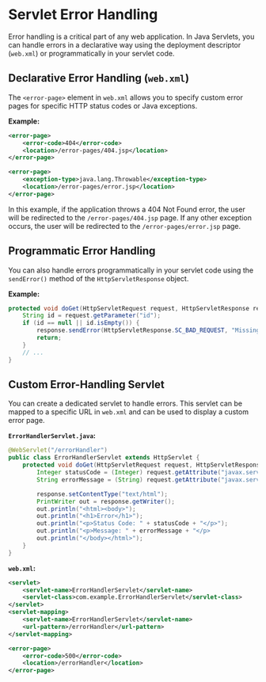 # Servlet Error Handling

Error handling is a critical part of any web application. In Java Servlets, you can handle errors in a declarative way using the deployment descriptor (`web.xml`) or programmatically in your servlet code.

## Declarative Error Handling (`web.xml`)

The `<error-page>` element in `web.xml` allows you to specify custom error pages for specific HTTP status codes or Java exceptions.

**Example:**

```xml
<error-page>
    <error-code>404</error-code>
    <location>/error-pages/404.jsp</location>
</error-page>

<error-page>
    <exception-type>java.lang.Throwable</exception-type>
    <location>/error-pages/error.jsp</location>
</error-page>
```

In this example, if the application throws a 404 Not Found error, the user will be redirected to the `/error-pages/404.jsp` page. If any other exception occurs, the user will be redirected to the `/error-pages/error.jsp` page.

## Programmatic Error Handling

You can also handle errors programmatically in your servlet code using the `sendError()` method of the `HttpServletResponse` object.

**Example:**

```java
protected void doGet(HttpServletRequest request, HttpServletResponse response) throws ServletException, IOException {
    String id = request.getParameter("id");
    if (id == null || id.isEmpty()) {
        response.sendError(HttpServletResponse.SC_BAD_REQUEST, "Missing 'id' parameter.");
        return;
    }
    // ...
}
```

## Custom Error-Handling Servlet

You can create a dedicated servlet to handle errors. This servlet can be mapped to a specific URL in `web.xml` and can be used to display a custom error page.

**`ErrorHandlerServlet.java`:**

```java
@WebServlet("/errorHandler")
public class ErrorHandlerServlet extends HttpServlet {
    protected void doGet(HttpServletRequest request, HttpServletResponse response) throws ServletException, IOException {
        Integer statusCode = (Integer) request.getAttribute("javax.servlet.error.status_code");
        String errorMessage = (String) request.getAttribute("javax.servlet.error.message");

        response.setContentType("text/html");
        PrintWriter out = response.getWriter();
        out.println("<html><body>");
        out.println("<h1>Error</h1>");
        out.println("<p>Status Code: " + statusCode + "</p>");
        out.println("<p>Message: " + errorMessage + "</p>
        out.println("</body></html>");
    }
}
```

**`web.xml`:**

```xml
<servlet>
    <servlet-name>ErrorHandlerServlet</servlet-name>
    <servlet-class>com.example.ErrorHandlerServlet</servlet-class>
</servlet>
<servlet-mapping>
    <servlet-name>ErrorHandlerServlet</servlet-name>
    <url-pattern>/errorHandler</url-pattern>
</servlet-mapping>

<error-page>
    <error-code>500</error-code>
    <location>/errorHandler</location>
</error-page>
```
